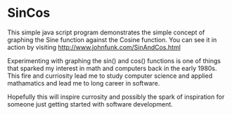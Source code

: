 # SinCos
This simple java script program demonstrates the simple concept of graphing the Sine function against the Cosine function. You can see it in action by visiting http://www.johnfunk.com/SinAndCos.html

Experimenting with graphing the sin() and cos() functions is one of things that sparked my interest in math and computers back in the early 1980s.  This fire and curriosity lead me to study computer science and applied mathamatics and lead me to long career in software.

Hopefully this will inspire currosity and possibly the spark of inspiration for someone just getting started with software development.
